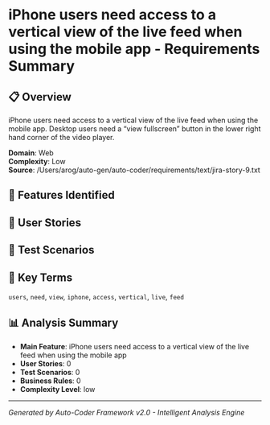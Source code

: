 # iPhone users need access to a vertical view of the live feed when using the mobile app - Requirements Summary

## 📋 Overview
iPhone users need access to a vertical view of the live feed when using the mobile app. 
Desktop users need a “view fullscreen” button in the lower right hand corner of the video player.

**Domain**: Web  
**Complexity**: Low  
**Source**: /Users/arog/auto-gen/auto-coder/requirements/text/jira-story-9.txt  

## 🎯 Features Identified


## 👥 User Stories


## 🧪 Test Scenarios




## 🔑 Key Terms
`users`, `need`, `view`, `iphone`, `access`, `vertical`, `live`, `feed`

## 📊 Analysis Summary
- **Main Feature**: iPhone users need access to a vertical view of the live feed when using the mobile app
- **User Stories**: 0
- **Test Scenarios**: 0
- **Business Rules**: 0
- **Complexity Level**: low

---
*Generated by Auto-Coder Framework v2.0 - Intelligent Analysis Engine*

